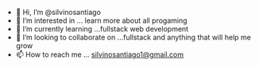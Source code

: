 - 👋 Hi, I’m @silvinosantiago
- 👀 I’m interested in ... learn more about all progaming
- 🌱 I’m currently learning ...fullstack web development
- 💞️ I’m looking to collaborate on ...fullstack and anything that will help me grow
- 📫 How to reach me ... silvinosantiago1@gmail.com

<!---
silvinosantiago/silvinosantiago is a ✨ special ✨ repository because its `README.md` (this file) appears on your GitHub profile.
You can click the Preview link to take a look at your changes.
--->
